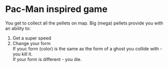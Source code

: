 <h1> Pac-Man inspired game </h1>

You get to collect all the pellets on map. Big (mega) pellets provide you with an ability to:  
1. Get a super speed  
2. Change your form  
If youc form (color) is the same as the form of a ghost you collide with - you kill it.  
If your form is different - you die.  
